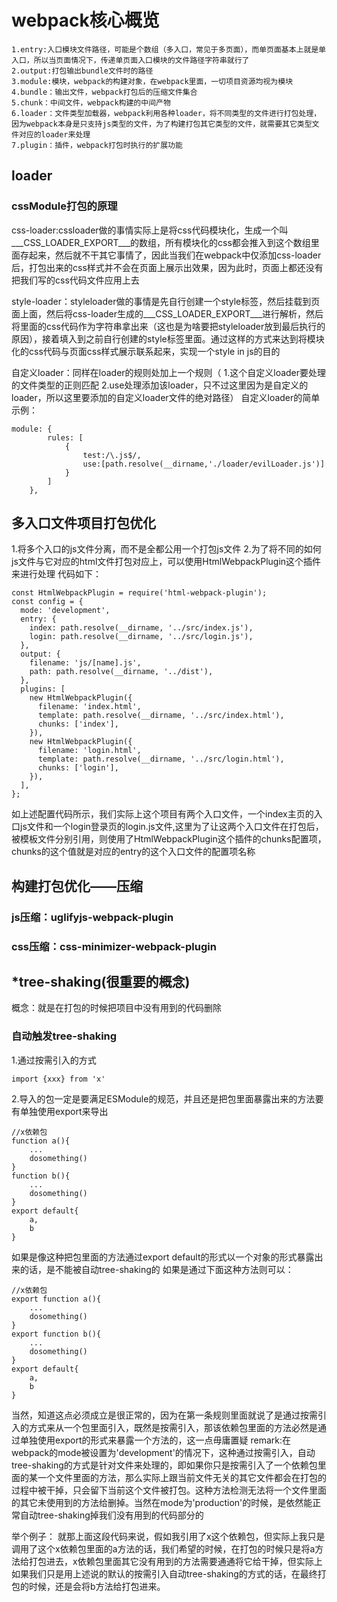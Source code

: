 # webpack核心概览
```
1.entry:入口模块文件路径，可能是个数组（多入口，常见于多页面），而单页面基本上就是单入口，所以当页面情况下，传递单页面入口模块的文件路径字符串就行了
2.output:打包输出bundle文件时的路径
3.module:模块，webpack的构建对象，在webpack里面，一切项目资源均视为模块
4.bundle：输出文件，webpack打包后的压缩文件集合
5.chunk：中间文件，webpack构建的中间产物
6.loader：文件类型加载器，webpack利用各种loader，将不同类型的文件进行打包处理，因为webpack本身是只支持js类型的文件，为了构建打包其它类型的文件，就需要其它类型文件对应的loader来处理
7.plugin：插件，webpack打包时执行的扩展功能
```
## loader
### cssModule打包的原理
css-loader:cssloader做的事情实际上是将css代码模块化，生成一个叫___CSS_LOADER_EXPORT___的数组，所有模块化的css都会推入到这个数组里面存起来，然后就不干其它事情了，因此当我们在webpack中仅添加css-loader后，打包出来的css样式并不会在页面上展示出效果，因为此时，页面上都还没有把我们写的css代码文件应用上去

style-loader：styleloader做的事情是先自行创建一个style标签，然后挂载到页面上面，然后将css-loader生成的___CSS_LOADER_EXPORT___进行解析，然后将里面的css代码作为字符串拿出来（这也是为啥要把styleloader放到最后执行的原因），接着填入到之前自行创建的style标签里面。通过这样的方式来达到将模块化的css代码与页面css样式展示联系起来，实现一个style in js的目的

自定义loader：同样在loader的规则处加上一个规则（
1.这个自定义loader要处理的文件类型的正则匹配
2.use处理添加该loader，只不过这里因为是自定义的loader，所以这里要添加的自定义loader文件的绝对路径）
自定义loader的简单示例：
```
module: {
        rules: [
            {
                test:/\.js$/,
                use:[path.resolve(__dirname,'./loader/evilLoader.js')]
            }
        ]
    },
```
## 多入口文件项目打包优化
1.将多个入口的js文件分离，而不是全都公用一个打包js文件
2.为了将不同的如何js文件与它对应的html文件打包对应上，可以使用HtmlWebpackPlugin这个插件来进行处理
代码如下：
```
const HtmlWebpackPlugin = require('html-webpack-plugin');
const config = {
  mode: 'development',
  entry: {
    index: path.resolve(__dirname, '../src/index.js'),
    login: path.resolve(__dirname, '../src/login.js'),
  },
  output: {
    filename: 'js/[name].js',
    path: path.resolve(__dirname, '../dist'),
  },
  plugins: [
    new HtmlWebpackPlugin({
      filename: 'index.html',
      template: path.resolve(__dirname, '../src/index.html'),
      chunks: ['index'],
    }),
    new HtmlWebpackPlugin({
      filename: 'login.html',
      template: path.resolve(__dirname, '../src/login.html'),
      chunks: ['login'],
    }),
  ],
};
```
如上述配置代码所示，我们实际上这个项目有两个入口文件，一个index主页的入口js文件和一个login登录页的login.js文件,这里为了让这两个入口文件在打包后，被模板文件分别引用，则使用了HtmlWebpackPlugin这个插件的chunks配置项，chunks的这个值就是对应的entry的这个入口文件的配置项名称

## 构建打包优化——压缩
### js压缩：uglifyjs-webpack-plugin
### css压缩：css-minimizer-webpack-plugin

## *tree-shaking(很重要的概念)
概念：就是在打包的时候把项目中没有用到的代码删除

### 自动触发tree-shaking
1.通过按需引入的方式
```
import {xxx} from 'x'
```
2.导入的包一定是要满足ESModule的规范，并且还是把包里面暴露出来的方法要有单独使用export来导出
```
//x依赖包
function a(){
    ...
    dosomething()
}
function b(){
    ...
    dosomething()
}
export default{
    a,
    b
}
```
如果是像这种把包里面的方法通过export default的形式以一个对象的形式暴露出来的话，是不能被自动tree-shaking的
如果是通过下面这种方法则可以：
```
//x依赖包
export function a(){
    ...
    dosomething()
}
export function b(){
    ...
    dosomething()
}
export default{
    a,
    b
}
```
当然，知道这点必须成立是很正常的，因为在第一条规则里面就说了是通过按需引入的方式来从一个包里面引入，既然是按需引入，那该依赖包里面的方法必然是通过单独使用export的形式来暴露一个方法的，这一点毋庸置疑
remark:在webpack的mode被设置为'development'的情况下，这种通过按需引入，自动tree-shaking的方式是针对文件来处理的，即如果你只是按需引入了一个依赖包里面的某一个文件里面的方法，那么实际上跟当前文件无关的其它文件都会在打包的过程中被干掉，只会留下当前这个文件被打包。这种方法检测无法将一个文件里面的其它未使用到的方法给删掉。当然在mode为'production'的时候，是依然能正常自动tree-shaking掉我们没有用到的代码部分的

举个例子：
就那上面这段代码来说，假如我引用了x这个依赖包，但实际上我只是调用了这个x依赖包里面的a方法的话，我们希望的时候，在打包的时候只是将a方法给打包进去，x依赖包里面其它没有用到的方法需要通通将它给干掉，但实际上如果我们只是用上述说的默认的按需引入自动tree-shaking的方式的话，在最终打包的时候，还是会将b方法给打包进来。

